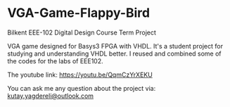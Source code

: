 # VGA-Game-Flappy-Bird
Bilkent EEE-102 Digital Design Course Term Project

VGA game designed for Basys3 FPGA with VHDL.
It's a student project for studying and understanding VHDL better.  I reused and combined some of the codes for the labs of EEE102.

The youtube link: https://youtu.be/QqmCzYrXEKU

You can ask me any question about the project via: kutay.yagdereli@outlook.com
